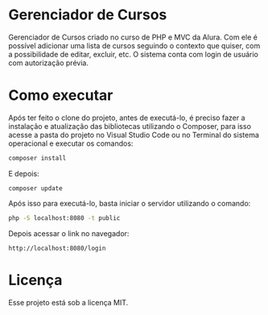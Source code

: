 # Gerenciador de Cursos
Gerenciador de Cursos criado no curso de PHP e MVC da Alura. Com ele é possível adicionar uma lista de cursos seguindo o contexto que quiser, com a possibilidade de editar, excluir, etc. O sistema conta com login de usuário com autorização prévia.

# Como executar
Após ter feito o clone do projeto, antes de executá-lo, é preciso fazer a instalação e atualização das bibliotecas utilizando o Composer, para isso acesse a pasta do projeto no Visual Studio Code ou no Terminal do sistema operacional e executar os comandos:

```bash
composer install
```

E depois:
```
composer update
```

Após isso para executá-lo, basta iniciar o servidor utilizando o comando:

```bash
php -S localhost:8080 -t public
```

Depois acessar o link no navegador:
```
http://localhost:8080/login
```

# Licença
Esse projeto está sob a licença MIT.